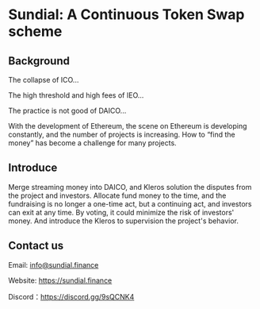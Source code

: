 # Sundial: A Continuous Token Swap scheme

## Background
The collapse of ICO...

The high threshold and high fees of IEO...

The practice is not good of DAICO...

With the development of Ethereum, the scene on Ethereum is developing constantly, and the number of projects is increasing. How to “find the money” has become a challenge for many projects.

## Introduce
Merge streaming money into DAICO, and Kleros solution the disputes from the project and investors. Allocate fund money to the time, and the fundraising is no longer a one-time act, but a continuing act, and investors can exit at any time. By voting, it could minimize the risk of investors' money. And introduce the Kleros to supervision the project's behavior. 

## Contact us

Email: info@sundial.finance

Website: https://sundial.finance

Discord：https://discord.gg/9sQCNK4
